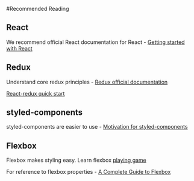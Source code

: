 #Recommended Reading

## React
We recommend official React documentation for React - [Getting started with React](https://reactjs.org/docs/getting-started.html)

## Redux
Understand core redux principles - [Redux official documentation](https://redux.js.org/introduction/motivation)

[React-redux quick start](https://react-redux.js.org/introduction/quick-start)

## styled-components
styled-components are easier to use - [Motivation for styled-components](https://www.styled-components.com/docs/basics#motivation)

## Flexbox
Flexbox makes styling easy. Learn flexbox [playing game](http://flexboxfroggy.com/)

For reference to flexbox properties - [A Complete Guide to Flexbox](https://css-tricks.com/snippets/css/a-guide-to-flexbox/)
